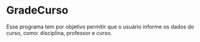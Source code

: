 # GradeCurso
Esse programa tem por objetivo permitir que o usuário informe os dados do curso, como: disciplina, professor e curso.
